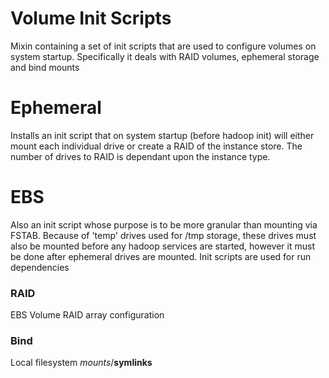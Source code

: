 Volume Init Scripts
===================

Mixin containing a set of init scripts that are used to configure
volumes on system startup. Specifically it deals with RAID volumes,
ephemeral storage and bind mounts

# Ephemeral #
Installs an init script that on system startup (before hadoop init) will
either mount each individual drive or create a RAID of the instance
store. The number of drives to RAID is dependant upon the instance
type.

# EBS #
Also an init script whose purpose is to be more granular than mounting
via FSTAB. Because of 'temp' drives used for /tmp storage, these drives
must also be mounted before any hadoop services are started, however it
must be done after ephemeral drives are mounted. Init scripts are used
for run dependencies

### RAID ###
EBS Volume RAID array configuration

### Bind ###
Local filesystem *mounts*/**symlinks**
